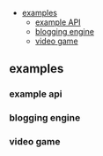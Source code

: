 - [examples](#examples)
	- [example API](#example-api)
	- [blogging engine](#example-blogging-engine)
	- [video game](#example-video-game)


examples <a id="examples"></a>
--------

### example api <a id="example-api"></a>

### blogging engine <a id="example-blogging-engine"></a>

### video game <a id="example-video-game"></a>


